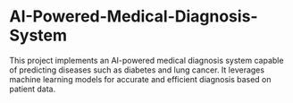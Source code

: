 # AI-Powered-Medical-Diagnosis-System
This project implements an AI-powered medical diagnosis system capable of predicting diseases such as diabetes and lung cancer. It leverages machine learning models for accurate and efficient diagnosis based on patient data.
